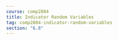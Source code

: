 ```yaml
---
course: comp2804
title: Indicator Random Variables
tag: comp2804-indicator-random-variables
section: "6.8"
---
```

